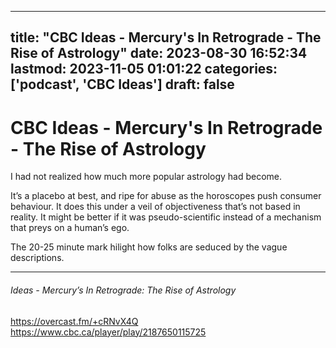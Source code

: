 
---
title: "CBC Ideas - Mercury's In Retrograde - The Rise of Astrology"
date: 2023-08-30 16:52:34
lastmod: 2023-11-05 01:01:22
categories: ['podcast', 'CBC Ideas']
draft: false
---


# CBC Ideas - Mercury's In Retrograde - The Rise of Astrology
I had not realized how much more popular astrology had become.

It’s a placebo at best, and ripe for abuse as the horoscopes push consumer behaviour. It does this under a veil of objectiveness that’s not based in reality. It might be better if it was pseudo-scientific instead of a mechanism that preys on a human’s ego.

The 20-25 minute mark hilight how folks are seduced by the vague descriptions.

---
###### Ideas - Mercury’s In Retrograde: The Rise of Astrology

https://overcast.fm/+cRNvX4Q  
https://www.cbc.ca/player/play/2187650115725

<!-- #public #podcast #CBC Ideas# -->

<!-- {BearID:0EBB5FDC-16ED-4026-825B-436F384FB9AB} -->
